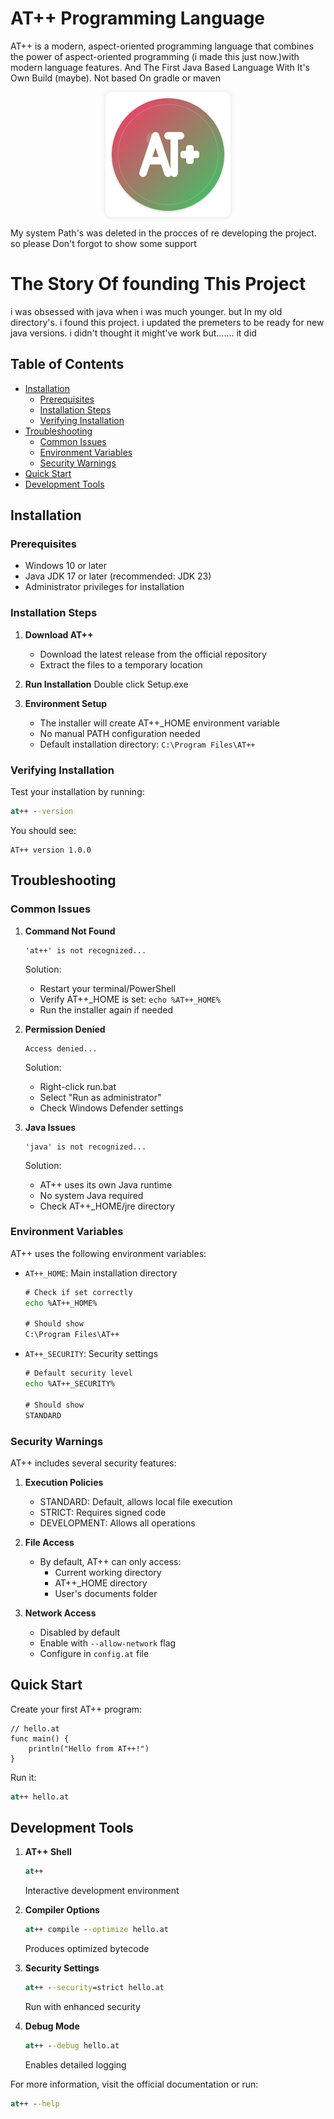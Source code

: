 # AT++ Programming Language

AT++ is a modern, aspect-oriented programming language that combines the power of aspect-oriented programming (i made this just now.)with modern language features. And The First Java Based Language With It's Own Build (maybe). Not based On gradle or maven

<div align="center">
    <img 
        src="at++.png" 
        alt="Logo" 
        width="200" 
        style="border-radius: 10px; box-shadow: 0 0 10px rgba(0,0,0,0.1);"
    />
</div>

 My system Path's was deleted in the procces of re developing the project. so please Don't forgot to show some support 

# The Story Of founding This Project 

i was obsessed with java when i was much younger. but In my old directory's. i found this project. i updated the premeters to be ready for new java versions. i didn't thought it might've work but....... it did
## Table of Contents
- [Installation](#installation)
  - [Prerequisites](#prerequisites)
  - [Installation Steps](#installation-steps)
  - [Verifying Installation](#verifying-installation)
- [Troubleshooting](#troubleshooting)
  - [Common Issues](#common-issues)
  - [Environment Variables](#environment-variables)
  - [Security Warnings](#security-warnings)
- [Quick Start](#quick-start)
- [Development Tools](#development-tools)

## Installation

### Prerequisites
- Windows 10 or later
- Java JDK 17 or later (recommended: JDK 23)
- Administrator privileges for installation

### Installation Steps

1. **Download AT++**
   - Download the latest release from the official repository
   - Extract the files to a temporary location

2. **Run Installation**
   Double click Setup.exe

3. **Environment Setup**
   - The installer will create AT++_HOME environment variable
   - No manual PATH configuration needed
   - Default installation directory: `C:\Program Files\AT++`

### Verifying Installation

Test your installation by running:
```cmd
at++ --version
```

You should see:
```
AT++ version 1.0.0
```

## Troubleshooting

### Common Issues

1. **Command Not Found**
   ```
   'at++' is not recognized...
   ```
   Solution:
   - Restart your terminal/PowerShell
   - Verify AT++_HOME is set: `echo %AT++_HOME%`
   - Run the installer again if needed

2. **Permission Denied**
   ```
   Access denied...
   ```
   Solution:
   - Right-click run.bat
   - Select "Run as administrator"
   - Check Windows Defender settings

3. **Java Issues**
   ```
   'java' is not recognized...
   ```
   Solution:
   - AT++ uses its own Java runtime
   - No system Java required
   - Check AT++_HOME/jre directory

### Environment Variables

AT++ uses the following environment variables:

- `AT++_HOME`: Main installation directory
  ```cmd
  # Check if set correctly
  echo %AT++_HOME%
  
  # Should show
  C:\Program Files\AT++
  ```

- `AT++_SECURITY`: Security settings
  ```cmd
  # Default security level
  echo %AT++_SECURITY%
  
  # Should show
  STANDARD
  ```

### Security Warnings

AT++ includes several security features:

1. **Execution Policies**
   - STANDARD: Default, allows local file execution
   - STRICT: Requires signed code
   - DEVELOPMENT: Allows all operations

2. **File Access**
   - By default, AT++ can only access:
     - Current working directory
     - AT++_HOME directory
     - User's documents folder

3. **Network Access**
   - Disabled by default
   - Enable with `--allow-network` flag
   - Configure in `config.at` file

## Quick Start

Create your first AT++ program:

```at
// hello.at
func main() {
    println("Hello from AT++!")
}
```

Run it:
```cmd
at++ hello.at
```

## Development Tools

1. **AT++ Shell**
   ```cmd
   at++
   ```
   Interactive development environment

2. **Compiler Options**
   ```cmd
   at++ compile --optimize hello.at
   ```
   Produces optimized bytecode

3. **Security Settings**
   ```cmd
   at++ --security=strict hello.at
   ```
   Run with enhanced security

4. **Debug Mode**
   ```cmd
   at++ --debug hello.at
   ```
   Enables detailed logging

For more information, visit the official documentation or run:
```cmd
at++ --help
```
